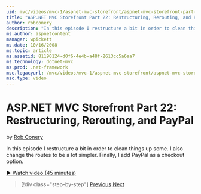```yaml
---
uid: mvc/videos/mvc-1/aspnet-mvc-storefront/aspnet-mvc-storefront-part-22-restructuring-rerouting-and-paypal
title: "ASP.NET MVC Storefront Part 22: Restructuring, Rerouting, and PayPal | Microsoft Docs"
author: robconery
description: "In this episode I restructure a bit in order to clean things up some. I also change the routes to be a lot simpler. Finally, I add PayPal as a checkout optio..."
ms.author: aspnetcontent
manager: wpickett
ms.date: 10/16/2008
ms.topic: article
ms.assetid: 81190124-d0f6-4e4b-a48f-2613cc5a6aa7
ms.technology: dotnet-mvc
ms.prod: .net-framework
msc.legacyurl: /mvc/videos/mvc-1/aspnet-mvc-storefront/aspnet-mvc-storefront-part-22-restructuring-rerouting-and-paypal
msc.type: video
---
```

ASP.NET MVC Storefront Part 22: Restructuring, Rerouting, and PayPal
====================
by [Rob Conery](https://github.com/robconery)

In this episode I restructure a bit in order to clean things up some. I also change the routes to be a lot simpler. Finally, I add PayPal as a checkout option.

[&#9654; Watch video (45 minutes)](https://channel9.msdn.com/Blogs/ASP-NET-Site-Videos/aspnet-mvc-storefront-part-22-restructuring-rerouting-and-paypal)

>[!div class="step-by-step"]
[Previous](aspnet-mvc-storefront-part-21-order-manager-and-personalization.md)
[Next](aspnet-mvc-storefront-part-23-getting-started-with-domain-driven-design.md)